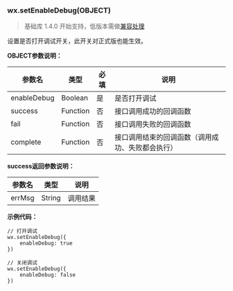 <!-- https://mp.weixin.qq.com/debug/wxadoc/dev/api/setEnableDebug.html -->

### wx.setEnableDebug(OBJECT)

> 基础库 1.4.0 开始支持，低版本需做[兼容处理](https://mp.weixin.qq.com/debug/wxadoc/dev/framework/compatibility.html)

设置是否打开调试开关，此开关对正式版也能生效。

**OBJECT参数说明：**

  参数名        |  类型       |  必填 |  说明                       
----------------|-------------|-------|-----------------------------
  enableDebug   |  Boolean    |  是   |  是否打开调试               
  success       |  Function   |  否   |  接口调用成功的回调函数     
  fail          |  Function   |  否   |  接口调用失败的回调函数     
  complete      |  Function   |  否   |接口调用结束的回调函数（调用成功、失败都会执行）

**success返回参数说明：**

  参数名   |  类型     |  说明   
-----------|-----------|---------
  errMsg   |  String   | 调用结果

**示例代码：**

    // 打开调试
    wx.setEnableDebug({
        enableDebug: true
    })
    
    // 关闭调试
    wx.setEnableDebug({
        enableDebug: false
    })
